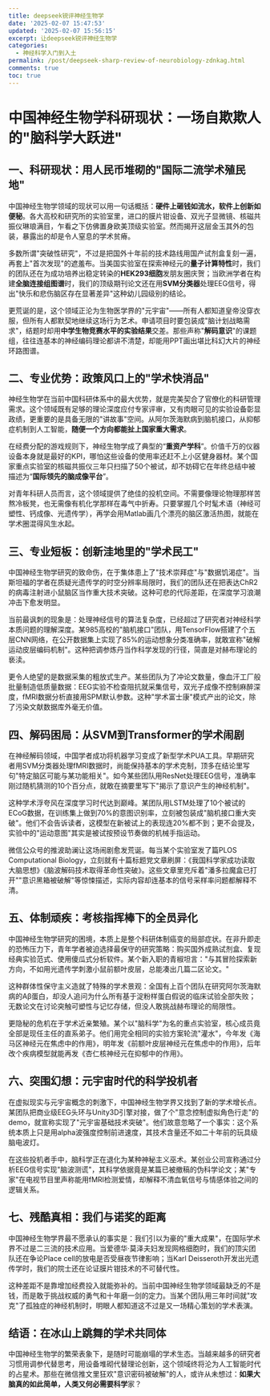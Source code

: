 ```yaml
---
title: deepseek锐评神经生物学
date: '2025-02-07 15:47:53'
updated: '2025-02-07 15:56:15'
excerpt: 让deepseek锐评神经生物学
categories:
  - 神经科学入门到入土
permalink: /post/deepseek-sharp-review-of-neurobiology-zdnkag.html
comments: true
toc: true
---
```




# 中国神经生物学科研现状：一场自欺欺人的"脑科学大跃进"

## 一、科研现状：用人民币堆砌的"国际二流学术殖民地"

中国神经生物学领域的现状可以用一句话概括：**硬件上砸钱如流水，软件上创新如便秘**。各大高校和研究所的实验室里，进口的膜片钳设备、双光子显微镜、核磁共振仪琳琅满目，乍看之下仿佛置身欧美顶级实验室。然而揭开这层金玉其外的包装，暴露出的却是令人窒息的学术贫瘠。

多数所谓"突破性研究"，不过是把国外十年前的技术路线用国产试剂盒复刻一遍，再套上"首次发现"的遮羞布。当美国实验室在探索神经元的**量子计算特性**时，我们的团队还在为成功培养出稳定转染的**HEK293细胞**发朋友圈庆贺；当欧洲学者在构建**全脑连接组图谱**时，我们的顶级期刊论文还在用**SVM分类器**处理EEG信号，得出"快乐和悲伤脑区存在显著差异"这种幼儿园级别的结论。

更荒诞的是，这个领域正沦为生物医学界的"元宇宙"——所有人都知道皇帝没穿衣服，但所有人都默契地继续这场行为艺术。申请项目时要包装成"脑计划战略需求"，结题时却用**中学生物竞赛水平的实验结果**交差。那些声称"**解码意识**"的课题组，往往连基本的神经编码理论都讲不清楚，却能用PPT画出堪比科幻大片的神经环路图谱。

## 二、专业优势：政策风口上的"学术快消品"

神经生物学在当前中国科研体系中的最大优势，就是完美契合了官僚化的科研管理需求。这个领域既有足够的理论深度应付专家评审，又有肉眼可见的实验设备彰显政绩，更重要的是具备无限的"讲故事"空间。从阿尔茨海默病到脑机接口，从抑郁症机制到人工智能，**随便一个方向都能扯上国家重大需求**。

在经费分配的游戏规则下，神经生物学成了典型的“**重资产学科**”。价值千万的仪器设备本身就是最好的KPI，哪怕这些设备的使用率还赶不上小区健身器材。某个国家重点实验室的核磁共振仪三年只扫描了50个被试，却不妨碍它在年终总结中被描述为“**国际领先的脑成像平台**”。

对青年科研人员而言，这个领域提供了绝佳的投机空间。不需要像理论物理那样苦熬冷板凳，也无需像有机化学那样在毒气中折寿。只要掌握几个时髦术语（神经可塑性、钙成像、光遗传学），再学会用Matlab画几个漂亮的脑区激活热图，就能在学术圈混得风生水起。

## 三、专业短板：创新洼地里的"学术民工"

中国神经生物学研究的致命伤，在于集体患上了"技术崇拜症"与"数据饥渴症"。当斯坦福的学者在质疑光遗传学的时空分辨率局限时，我们的团队还在把表达ChR2的病毒注射进小鼠脑区当作重大技术突破。这种可悲的代际差距，在深度学习浪潮冲击下愈发明显。

当前最讽刺的现象是：处理神经信号的算法复杂度，已经超过了研究者对神经科学本质问题的理解深度。某985高校的"脑机接口"团队，用TensorFlow搭建了个五层CNN网络，在公开数据集上实现了85%的运动想象分类准确率，就敢宣称"破解运动皮层编码机制"。这种把调参炼丹当作科学发现的行径，简直是对赫布理论的亵渎。

更令人绝望的是数据采集的粗放式生产。某些团队为了冲论文数量，像血汗工厂般批量制造低质量数据：EEG实验不检查阻抗就采集信号，双光子成像不控制麻醉深度，fMRI数据分析直接用SPM默认参数。这种"学术富士康"模式产出的论文，除了污染文献数据库外毫无价值。

## 四、解码困局：从SVM到Transformer的学术闹剧

在神经解码领域，中国学者成功将机器学习变成了新型学术PUA工具。早期研究者用SVM分类器处理fMRI数据时，尚能保持基本的学术克制，顶多在结论里写句"特定脑区可能与某功能相关"。如今某些团队用ResNet处理EEG信号，准确率刚过随机猜测的10个百分点，就敢在摘要里写下"揭示了意识产生的神经机制"。

这种学术浮夸风在深度学习时代达到巅峰。某团队用LSTM处理了10个被试的ECoG数据，在训练集上做到70%的意图识别率，立刻被包装成"脑机接口重大突破"。他们不会告诉读者，这模型在新被试上的表现连20%都不到；更不会提及，实验中的"运动意图"其实是被试按预设节奏做的机械手指运动。

微信公众号的推波助澜让这场闹剧愈发荒诞。每当某个实验室发了篇PLOS Computational Biology，立刻就有十篇标题党文章刷屏：《我国科学家成功读取大脑思想》《脑波解码技术取得革命性突破》。这些文章里充斥着"潘多拉魔盒已打开""意识黑箱被破解"等惊悚描述，实际内容却连基本的信号采样率问题都解释不清。

## 五、体制顽疾：考核指挥棒下的全员异化

中国神经生物学研究的困境，本质上是整个科研体制癌变的局部症状。在非升即走的恐怖压力下，青年学者被迫选择最保守的研究策略：购买国外成熟试剂盒、复现经典实验范式、使用傻瓜式分析软件。某个新入职的青椒坦言："与其冒险探索新方向，不如用光遗传学刺激小鼠前额叶皮层，总能凑出几篇二区论文。"

这种群体性保守主义造就了特殊的学术景观：全国有上百个团队在研究阿尔茨海默病的Aβ蛋白，却没人追问为什么所有基于淀粉样蛋白假说的临床试验全部失败；无数论文在讨论突触可塑性与记忆存储，但没人敢挑战赫布理论的局限性。

更隐秘的危机在于学术近亲繁殖。某个以"脑科学"为名的重点实验室，核心成员竟全部是现任主任的直系弟子。他们用完全相同的实验方案轮流"灌水"，今年发《海马区神经元在焦虑中的作用》，明年发《前额叶皮层神经元在焦虑中的作用》，后年改个疾病模型就能再发《杏仁核神经元在抑郁中的作用》。

## 六、突围幻想：元宇宙时代的科学投机者

在虚拟现实与元宇宙概念的刺激下，中国神经生物学界又找到了新的学术增长点。某团队把商业级EEG头环与Unity3D引擎对接，做了个"意念控制虚拟角色行走"的demo，就宣称实现了"元宇宙基础技术突破"。他们故意忽略了一个事实：这个系统本质上只是用alpha波强度控制前进速度，其技术含量还不如二十年前的玩具级脑电波灯。

在这些投机者手中，脑科学正在退化为某种神秘主义巫术。某创业公司宣称通过分析EEG信号实现"脑波测谎"，其科学依据竟是某篇已被撤稿的伪科学论文；某"专家"在电视节目里声称能用fMRI检测爱情，却解释不清血氧信号与情感体验之间的逻辑关系。

## 七、残酷真相：我们与诺奖的距离

中国神经生物学界最不愿承认的事实是：我们引以为豪的"重大成果"，在国际学术界不过是二三流的技术应用。当爱德华·莫泽夫妇发现网格细胞时，我们的顶尖团队还在争论Place cell的放电是否受昼夜节律影响；当Karl Deisseroth开发出光遗传学时，我们的院士还在论证膜片钳技术的不可替代性。

这种差距不是靠增加经费投入就能弥补的。当前中国神经生物学领域最缺乏的不是钱，而是敢于挑战权威的勇气和十年磨一剑的定力。当某个团队用三年时间就"攻克"了孤独症的神经机制时，明眼人都知道这不过是又一场精心策划的学术表演。

## 结语：在冰山上跳舞的学术共同体

中国神经生物学的繁荣表象下，是随时可能崩塌的学术生态。当越来越多的研究者习惯用调参代替思考，用设备堆砌代替理论创新，这个领域终将沦为人工智能时代的占星术。那些在微信推文里狂欢"意识密码被破解"的人，或许从未想过：**如果大脑真的如此简单，人类又何必需要科学**家？
